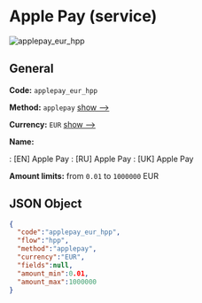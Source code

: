 
# Apple Pay (service) 
![applepay_eur_hpp](https://static.openfintech.io/payment_methods/applepay_eur_hpp/logo.svg?w=400&c=v0.59.26#w200)  

## General 
 
**Code:** `applepay_eur_hpp` 
 
**Method:** `applepay` 
 [show -->](/payment-methods/applepay/) 
 
**Currency:** `EUR` [show -->](/currencies/EUR/) 
 
**Name:** 
 
:	[EN] Apple Pay 
:	[RU] Apple Pay 
:	[UK] Apple Pay 
 
**Amount limits:** from `0.01` to `1000000` EUR 

## JSON Object 

```json
{
  "code":"applepay_eur_hpp",
  "flow":"hpp",
  "method":"applepay",
  "currency":"EUR",
  "fields":null,
  "amount_min":0.01,
  "amount_max":1000000
}
```  
